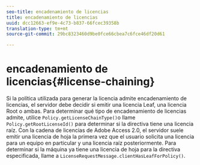 ```yaml
---
seo-title: encadenamiento de licencias
title: encadenamiento de licencias
uuid: dcc12663-ef9e-4c73-b837-66fcec39358b
translation-type: tm+mt
source-git-commit: 29bc8323460d9be0fce66cbea7c6fce46df20d61

---
```



# encadenamiento de licencias{#license-chaining}

Si la política utilizada para generar la licencia admite encadenamiento de licencias, el servidor debe decidir si emitir una licencia Leaf, una licencia Root o ambas. Para determinar qué tipo de encadenamiento de licencias admite, utilice `Policy.getLicenseChainType()`o llame `Policy.getRootLicenseId()` para determinar si la directiva tiene una licencia raíz. Con la cadena de licencias de Adobe Access 2.0, el servidor suele emitir una licencia de hoja la primera vez que el usuario solicita una licencia para un equipo en particular y una licencia raíz posteriormente. Para determinar si la máquina ya tiene una licencia de hoja para la directiva especificada, llame a `LicenseRequestMessage.clientHasLeafForPolicy()`.
